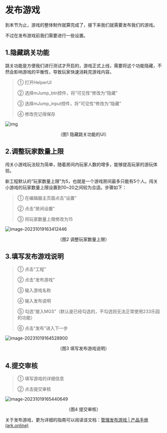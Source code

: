 # 发布游戏

到本节为止，游戏的整体制作就算完成了，接下来我们就需要发布我们的游戏。

不过在发布游戏前我们需要进行一些设置。

## 1.隐藏跳关功能

跳关功能是方便我们进行测试才开启的，游戏正式上线，需要将这个功能隐藏，不然会影响游戏的平衡性，导致玩家快速消耗完游戏内容。

> ① 打开HelperUI
>
> ② 选择mJump_btn控件，将“可见性”修改为“隐藏”
>
> ③ 选择mJump_input控件，将“可见性”修改为“隐藏”
>
> ④ 修改完记得保存

![img](https://arkimg.ark.online/img_v2_6f2a4f2a-5cb8-47d8-9f5e-e1751a4e633g.gif)

<center>（图1 隐藏跳关功能的UI）</center>

## 2.调整玩家数量上限

闯关小游戏玩法较为简单，随着房间内玩家人数的增多，能够提高玩家的游玩体验。

新工程默认的“玩家数量上限”为5，也就是一个游戏房间最多只能有5个人。闯关小游戏的玩家数量上限设置到10~20之间较为合适。步骤如下：

> ① 在编辑器主页面点击“设置”
>
> ② 点击“房间设置”
>
> ③ 将玩家数量上限修改为15

![image-20231019163412446](https://arkimg.ark.online/image-20231019163412446.webp)

<center>（图2 调整玩家数量上限）</center>

## 3.填写发布游戏说明

> ① 点击“工程”
>
> ② 点击“发布游戏”
>
> ③ 输入游戏名称
>
> ④ 输入发布说明
>
> ⑤ 勾选“接入MGS”（默认是已经勾选的，不勾选则无法正常使用233乐园的功能）
>
> ⑥ 点击“发布”进入下一步

![image-20231019164528900](https://arkimg.ark.online/image-20231019164528900.webp)

<center>（图3 填写发布游戏说明）</center>

## 4.提交审核

> ① 填写游戏的详细信息
>
> ② 点击提交审核

![image-20231019165440649](https://arkimg.ark.online/image-20231019165440649.webp)

<center>（图4 提交审核）</center>

关于发布游戏，更为详细的指南可以阅读该文档：[管理发布游戏 | 产品手册 (ark.online)](https://docs.ark.online/CreatorPortal/Publishing&Managing.html)